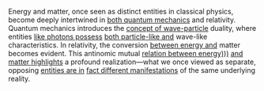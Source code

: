 
Energy and matter, once seen as distinct entities in classical physics, become deeply intertwined in [both quantum mechanics](1/3/1/1/2/_Particle-Wave) and relativity. Quantum mechanics introduces the [concept of wave-particle](1/3/1/1/1/2/_Wave-Particle) duality, where entities [like photons possess](1/3/1/1/1/2/1/2/.Light%20Waves) [both particle-like and](1/2/1/2/1/2/1/1/.Virtual%20Particles) wave-like characteristics. In relativity, the conversion [between energy and](1/3/1/1/1/3/.Energy) matter becomes evident. This antinomic mutual [relation between energy)))](1/3/1/1/1/3/.Energy) [and matter highlights](3/3/2/1/1/2/3/.Complementary%20Colors) a profound realization—what we once viewed as separate, opposing [entities are in](3/3/3/1/3/3/_Inanimate-Alive) [fact different manifestations](3/1/1/2/2/_Manifestation-Interpretation) of the same underlying reality.
